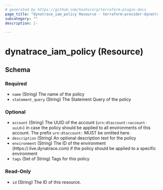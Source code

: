```yaml
---
# generated by https://github.com/hashicorp/terraform-plugin-docs
page_title: "dynatrace_iam_policy Resource - terraform-provider-dynatrace"
subcategory: ""
description: |-
  
---
```


# dynatrace_iam_policy (Resource)





<!-- schema generated by tfplugindocs -->
## Schema

### Required

- `name` (String) The name of the policy
- `statement_query` (String) The Statement Query of the policy

### Optional

- `account` (String) The UUID of the account (`urn:dtaccount:<account-uuid>`) in case the policy should be applied to all environments of this account. The prefix `urn:dtaccount:` MUST be omitted here.
- `description` (String) An optional description text for the policy
- `environment` (String) The ID of the environment (https://<environmentid>.live.dynatrace.com) if the policy should be applied to a specific environment
- `tags` (Set of String) Tags for this policy

### Read-Only

- `id` (String) The ID of this resource.


